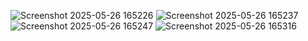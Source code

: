 ![Screenshot 2025-05-26 165226](https://github.com/user-attachments/assets/4960816c-85ae-44bb-ad9f-ec3a15f1e335)
![Screenshot 2025-05-26 165237](https://github.com/user-attachments/assets/61f9f733-4f0e-4495-aa17-493120572d09)
![Screenshot 2025-05-26 165247](https://github.com/user-attachments/assets/58d0c8b8-961a-43c5-ba1b-47bf300b0db5)
![Screenshot 2025-05-26 165316](https://github.com/user-attachments/assets/b2c4305c-fecf-4693-aaeb-c28aeba3a937)
